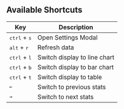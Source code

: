 ## Available Shortcuts

| Key                            | Description                  |
| ------------------------------ | ---------------------------- |
| <kbd>ctrl</kbd> + <kbd>s</kbd> | Open Settings Modal          |
| <kbd>alt</kbd> + <kbd>r</kbd>  | Refresh data                 |
| <kbd>ctrl</kbd> + <kbd>l</kbd> | Switch display to line chart |
| <kbd>ctrl</kbd> + <kbd>b</kbd> | Switch display to bar chart  |
| <kbd>ctrl</kbd> + <kbd>t</kbd> | Switch display to table      |
| <kbd>&larr;</kbd>              | Switch to previous stats     |
| <kbd>&rarr;</kbd>              | Switch to next stats         |
